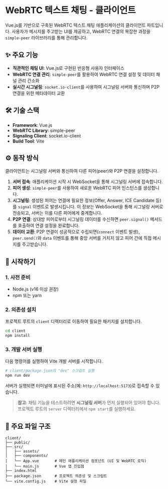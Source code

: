# WebRTC 텍스트 채팅 - 클라이언트

Vue.js를 기반으로 구축된 WebRTC 텍스트 채팅 애플리케이션의 클라이언트 파트입니다. 사용자가 메시지를 주고받는 UI를 제공하고, WebRTC 연결의 복잡한 과정을 `simple-peer` 라이브러리를 통해 관리합니다.

## ✨ 주요 기능

- **직관적인 채팅 UI**: Vue.js로 구현된 반응형 사용자 인터페이스
- **WebRTC 연결 관리**: `simple-peer`를 활용하여 WebRTC 연결 설정 및 데이터 채널 관리 간소화
- **실시간 시그널링**: `socket.io-client`를 사용하여 시그널링 서버와 통신하며 P2P 연결을 위한 메타데이터 교환

## 🛠️ 기술 스택

- **Framework**: Vue.js
- **WebRTC Library**: simple-peer
- **Signaling Client**: socket.io-client
- **Build Tool**: Vite

## ⚙️ 동작 방식

클라이언트는 시그널링 서버와 통신하여 다른 피어(peer)와 P2P 연결을 설정합니다.

1.  **서버 접속**: 애플리케이션 시작 시 WebSocket을 통해 시그널링 서버에 접속합니다.
2.  **피어 생성**: `simple-peer`를 사용하여 새로운 WebRTC 피어 인스턴스를 생성합니다.
3.  **시그널링**: 생성된 피어는 연결에 필요한 정보(Offer, Answer, ICE Candidate 등)를 `signal` 이벤트로 발생시킵니다. 이 정보는 WebSocket을 통해 시그널링 서버로 전송되고, 서버는 이를 다른 피어에게 중계합니다.
4.  **P2P 연결**: 상대방 피어로부터 시그널링 데이터를 수신하면 `peer.signal()` 메서드를 호출하여 연결 설정을 완료합니다.
5.  **데이터 교환**: P2P 연결이 성공적으로 수립되면(`connect` 이벤트 발생), `peer.send()`와 `data` 이벤트를 통해 중앙 서버를 거치지 않고 피어 간에 직접 메시지를 주고받습니다.

## 🚀 시작하기

### 1. 사전 준비

- Node.js (v16 이상 권장)
- npm 또는 yarn

### 2. 의존성 설치

프로젝트 루트의 `client` 디렉터리로 이동하여 필요한 패키지를 설치합니다.

```bash
cd client
npm install
```

### 3. 개발 서버 실행

다음 명령어를 실행하여 Vite 개발 서버를 시작합니다.

```bash
# client/package.json의 "dev" 스크립트 실행
npm run dev
```

서버가 실행되면 터미널에 표시된 주소(예: `http://localhost:5173`)로 접속할 수 있습니다.

> **참고**: 채팅 기능을 테스트하려면 **시그널링 서버**가 먼저 실행되어 있어야 합니다. 프로젝트 루트의 `server` 디렉터리에서 `npm start`를 실행하세요.

## 📂 주요 파일 구조

```
client/
├── public/
├── src/
│   ├── assets/
│   ├── components/
│   └── App.vue       # 메인 애플리케이션 컴포넌트 (UI 및 WebRTC 로직)
│   └── main.js       # Vue 앱 진입점
├── index.html
├── package.json      # 프로젝트 의존성 및 스크립트
└── vite.config.js    # Vite 설정 파일
```
